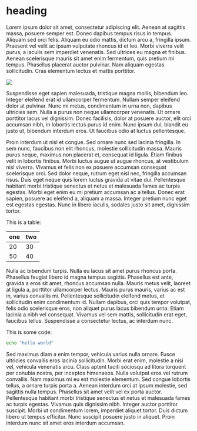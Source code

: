 # heading

Lorem ipsum dolor sit amet, consectetur adipiscing elit. Aenean at sagittis massa, posuere semper est. Donec dapibus tempus risus in tempus. Aliquam sed orci felis. Aliquam eu odio mattis, dictum arcu a, fringilla ipsum. Praesent vel velit ac ipsum vulputate rhoncus id et leo. Morbi viverra velit purus, a iaculis sem imperdiet venenatis. Sed ultrices eu magna et finibus. Aenean scelerisque mauris sit amet enim fermentum, quis pretium mi tempus. Phasellus placerat auctor pulvinar. Nam aliquam egestas sollicitudin. Cras elementum lectus et mattis porttitor.

![](http://i.imgur.com/AUt1K3K.jpg)

Suspendisse eget sapien malesuada, tristique magna mollis, bibendum leo. Integer eleifend erat id ullamcorper fermentum. Nullam semper eleifend dolor at pulvinar. Nunc mi metus, condimentum in urna non, dapibus ultricies sem. Nulla a purus non neque ullamcorper venenatis. Ut ornare porttitor lacus vel dignissim. Donec facilisis, dolor at posuere auctor, elit orci accumsan nibh, in lobortis lectus purus id enim. Nunc ipsum dui, blandit eu justo ut, bibendum interdum eros. Ut faucibus odio at luctus pellentesque.

Proin interdum ut nisl et congue. Sed ornare nunc sed lacinia fringilla. In sem nunc, faucibus non elit rhoncus, molestie sollicitudin massa. Mauris purus neque, maximus non placerat et, consequat id ligula. Etiam finibus velit in lobortis finibus. Morbi luctus augue ut augue rhoncus, at vestibulum nisl viverra. Vivamus et felis non ex posuere accumsan consequat scelerisque orci. Sed dolor neque, rutrum eget nisl nec, fringilla accumsan risus. Duis eget neque quis lorem luctus gravida ut vitae dui. Pellentesque habitant morbi tristique senectus et netus et malesuada fames ac turpis egestas. Morbi eget enim eu mi pretium accumsan ac a tellus. Donec erat sapien, posuere ac eleifend a, aliquam a massa. Integer pretium nunc eget est egestas egestas. Nunc in libero iaculis, sodales justo sit amet, dignissim tortor.

This is a table:

|**one**|**two**|
|-------|-------|
|20     |30     |
|50     |40     |

Nulla ac bibendum turpis. Nulla eu lacus sit amet purus rhoncus porta. Phasellus feugiat libero id magna tempus sagittis. Phasellus est ante, gravida a eros sit amet, rhoncus accumsan nulla. Mauris metus velit, laoreet at ligula a, porttitor ullamcorper lectus. Mauris purus mauris, varius ac est in, varius convallis mi. Pellentesque sollicitudin eleifend metus, et sollicitudin enim condimentum id. Nullam dapibus, orci quis tempor volutpat, felis odio scelerisque eros, non aliquet purus lacus bibendum urna. Etiam lacinia a nibh vel consequat. Vivamus vel sem mattis, sollicitudin erat eget, faucibus tellus. Suspendisse a consectetur lectus, ac interdum nunc.

This is some code:

```Bash
echo "hello world"
```

Sed maximus diam a enim tempor, vehicula varius nulla ornare. Fusce ultricies convallis eros lacinia sollicitudin. Morbi erat enim, molestie a nisi vel, vehicula venenatis arcu. Class aptent taciti sociosqu ad litora torquent per conubia nostra, per inceptos himenaeos. Nulla volutpat eros vel rutrum convallis. Nam maximus mi eu est molestie elementum. Sed congue lobortis tellus, a ornare turpis porta a. Aenean interdum orci at ipsum molestie, sed sagittis nulla tempus. Phasellus sit amet velit vel ex porta auctor. Pellentesque habitant morbi tristique senectus et netus et malesuada fames ac turpis egestas. Vivamus quis dignissim nibh. Integer auctor porttitor suscipit. Morbi ut condimentum lorem, imperdiet aliquet tortor. Duis dictum libero ut tempus efficitur. Nunc suscipit posuere justo in aliquet. Proin interdum nunc sit amet eros interdum accumsan.
